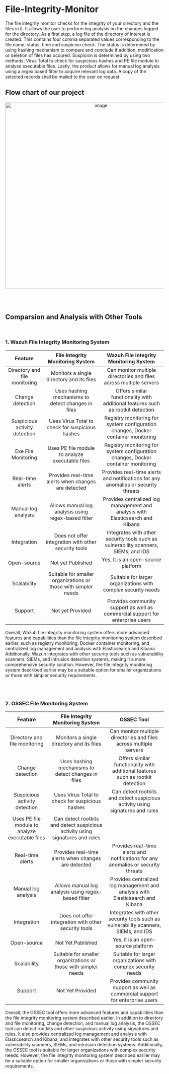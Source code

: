 # File-Integrity-Monitor
The file integrity monitor checks for the integrity of your directory and the files in it. It allows the user to perform log analysis on the changes logged for the directory.
As a first step, a log file of the directory of interest is created. This contains four comma separated values corresponding to the file name, status, time and suspicion check. The status is determined by using hashing mechanism to compare and conclude if addition, modification or deletion of files has occured. Suspicion is determined by using two methods: Virus Total to check for suspicious hashes and PE file module to analyse executable files. Lastly, the product allows for manual log analysis using a regex based filter to acquire relevant log data. A copy of the selected records shall be mailed to the user on request. 



## Flow chart of our project
<div align="center">


<img width="593" alt="image" src="https://user-images.githubusercontent.com/62467011/220698818-d5a82c9b-2f02-4548-a6f6-b679aa8a5ce1.png">

</div>


<br><br>

## Comparsion and Analysis with Other Tools
<br>

### 1. Wazuh File Integrity Monitoring System
| Feature | File Integrity Monitoring System | Wazuh File Integrity Monitoring System |
| :---: | :---: | :---: |
| Directory and file monitoring | Monitors a single directory and its files | Can monitor multiple directories and files across multiple servers |
| Change detection | Uses hashing mechanisms to detect changes in files | Offers similar functionality with additional features such as rootkit detection |
| Suspicious activity detection | Uses Virus Total to check for suspicious hashes | Registry monitoring for system configuration changes, Docker container monitoring |
| Exe File Monitoring | Uses PE file module to analyze executable files | Registry monitoring for system configuration changes, Docker container monitoring |
| Real-time alerts | Provides real-time alerts when changes are detected | Provides real-time alerts and notifications for any anomalies or security threats |
| Manual log analysis | Allows manual log analysis using regex-based filter | Provides centralized log management and analysis with Elasticsearch and Kibana | 
| Integration | 	Does not offer integration with other security tools | Integrates with other security tools such as vulnerability scanners, SIEMs, and IDS |
| Open-source |  Not yet Published | Yes, it is an open-source platform |
| Scalability | Suitable for smaller organizations or those with simpler needs | Suitable for larger organizations with complex security needs |
| Support | Not yet Provided | Provides community support as well as commercial support for enterprise users |


Overall, Wazuh file integrity monitoring system offers more advanced features and capabilities than the file integrity monitoring system described earlier, such as registry monitoring, Docker container monitoring, and centralized log management and analysis with Elasticsearch and Kibana. Additionally, Wazuh integrates with other security tools such as vulnerability scanners, SIEMs, and intrusion detection systems, making it a more comprehensive security solution. However, the file integrity monitoring system described earlier may be a suitable option for smaller organizations or those with simpler security requirements.

<br><br>
###  2. OSSEC File Monitoring System
| Feature | File Integrity Monitoring System | OSSEC Tool |
| :---: | :---: | :---: |
| Directory and file monitoring | Monitors a single directory and its files | Can monitor multiple directories and files across multiple servers |
| Change detection | Uses hashing mechanisms to detect changes in files | Offers similar functionality with additional features such as rootkit detection |
| Suspicious activity detection | Uses Virus Total to check for suspicious hashes | Can detect rootkits and detect suspicious activity using signatures and rules |
| Uses PE file module to analyze executable files | Can detect rootkits and detect suspicious activity using signatures and rules |
| Real-time alerts | 	Provides real-time alerts when changes are detected | Provides real-time alerts and notifications for any anomalies or security threats |
| Manual log analysis | Allows manual log analysis using regex-based filter | Provides centralized log management and analysis with Elasticsearch and Kibana |
| Integration | Does not offer integration with other security tools | Integrates with other security tools such as vulnerability scanners, SIEMs, and IDS |
| Open-source | Not Yet Published | Yes, it is an open-source platform |
| Scalability | Suitable for smaller organizations or those with simpler needs | Suitable for larger organizations with complex security needs |
| Support | Not Yet Provided | Provides community support as well as commercial support for enterprise users |

Overall, the OSSEC tool offers more advanced features and capabilities than the file integrity monitoring system described earlier. In addition to directory and file monitoring, change detection, and manual log analysis, the OSSEC tool can detect rootkits and other suspicious activity using signatures and rules. It also provides centralized log management and analysis with Elasticsearch and Kibana, and integrates with other security tools such as vulnerability scanners, SIEMs, and intrusion detection systems. Additionally, the OSSEC tool is suitable for larger organizations with complex security needs. However, the file integrity monitoring system described earlier may be a suitable option for smaller organizations or those with simpler security requirements.
